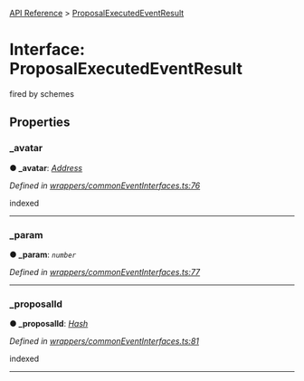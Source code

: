 [API Reference](../README.md) > [ProposalExecutedEventResult](../interfaces/ProposalExecutedEventResult.md)



# Interface: ProposalExecutedEventResult


fired by schemes


## Properties
<a id="_avatar"></a>

###  _avatar

**●  _avatar**:  *[Address](../#Address)* 

*Defined in [wrappers/commonEventInterfaces.ts:76](https://github.com/daostack/arc.js/blob/42de6847/lib/wrappers/commonEventInterfaces.ts#L76)*



indexed




___

<a id="_param"></a>

###  _param

**●  _param**:  *`number`* 

*Defined in [wrappers/commonEventInterfaces.ts:77](https://github.com/daostack/arc.js/blob/42de6847/lib/wrappers/commonEventInterfaces.ts#L77)*





___

<a id="_proposalId"></a>

###  _proposalId

**●  _proposalId**:  *[Hash](../#Hash)* 

*Defined in [wrappers/commonEventInterfaces.ts:81](https://github.com/daostack/arc.js/blob/42de6847/lib/wrappers/commonEventInterfaces.ts#L81)*



indexed




___


